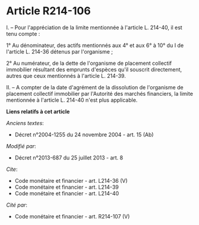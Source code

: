 # Article R214-106

I. – Pour l'appréciation de la limite mentionnée à l'article L. 214-40, il est tenu compte : 

1° Au dénominateur, des actifs mentionnés aux 4° et aux 6° à 10° du I de l'article L. 214-36 détenus par l'organisme ; 

2° Au numérateur, de la dette de l'organisme de placement collectif immobilier résultant des emprunts d'espèces qu'il
souscrit directement, autres que ceux mentionnés à l'article L. 214-39. 

II. – A compter de la date d'agrément de la dissolution de l'organisme de placement collectif immobilier par l'Autorité des
marchés financiers, la limite mentionnée à l'article L. 214-40 n'est plus applicable.

**Liens relatifs à cet article**

_Anciens textes_:

  - Décret n°2004-1255 du 24 novembre 2004 - art. 15 (Ab)

_Modifié par_:

  - Décret n°2013-687 du 25 juillet 2013 - art. 8

_Cite_:

  - Code monétaire et financier - art. L214-36 (V)
  - Code monétaire et financier - art. L214-39
  - Code monétaire et financier - art. L214-40

_Cité par_:

  - Code monétaire et financier - art. R214-107 (V)
